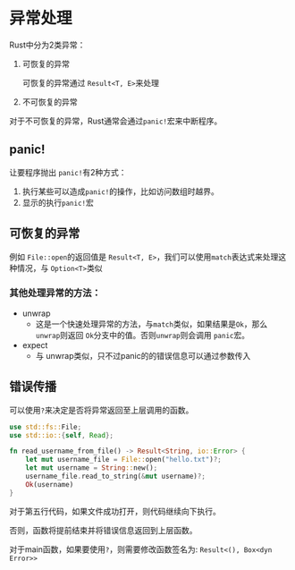 #  异常处理

Rust中分为2类异常：

1. 可恢复的异常

   可恢复的异常通过 `Result<T, E>`来处理

2. 不可恢复的异常

​		对于不可恢复的异常，Rust通常会通过`panic!`宏来中断程序。



## panic!

让要程序抛出 `panic!`有2种方式：

1. 执行某些可以造成`panic!`的操作，比如访问数组时越界。
2. 显示的执行`panic!`宏





## 可恢复的异常

例如 `File::open`的返回值是 `Result<T, E>`，我们可以使用`match`表达式来处理这种情况，与 `Option<T>`类似



### 其他处理异常的方法：

- unwrap
  - 这是一个快速处理异常的方法，与`match`类似，如果结果是`Ok`，那么 `unwrap`则返回 `Ok`分支中的值。否则`unwrap`则会调用 `panic`宏。
- expect
  - 与 unwrap类似，只不过panic的的错误信息可以通过参数传入

## 错误传播

可以使用`?`来决定是否将异常返回至上层调用的函数。

```rust
use std::fs::File;
use std::io::{self, Read};

fn read_username_from_file() -> Result<String, io::Error> {
    let mut username_file = File::open("hello.txt")?;
    let mut username = String::new();
    username_file.read_to_string(&mut username)?;
    Ok(username)
}

```

对于第五行代码，如果文件成功打开，则代码继续向下执行。

否则，函数将提前结束并将错误信息返回到上层函数。



对于main函数，如果要使用`?`，则需要修改函数签名为: `Result<(), Box<dyn Error>>`